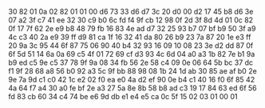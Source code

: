 30 82 01 0a 02 82 01 01 00 d6 73 33 d6 d7 3c 20 d0 00 d2 17 45 b8 d6 3e 07 a2 3f c7 41 ee 32 30 c9 b0 6c fd f4 9f cb 12 98 0f 2d 3f 8d 4d 01 0c 82 0f 17 7f 62 2e e9 b8 48 79 fb 16 83 4e ad d7 32 25 93 b7 07 bf b9 50 3f a9 4c c3 40 2a e9 39 ff d9 81 ca 1f 16 32 41 da 80 26 b9 23 7a 87 20 1e e3 ff 20 9a 3c 95 44 6f 87 75 06 90 40 b4 32 93 16 09 10 08 23 3e d2 dd 87 0f 6f 5d 51 14 6a 0a 69 c5 4f 01 72 69 cf d3 93 4c 6d 04 a0 a3 1b 82 7e b1 9a b9 ed c5 9e c5 37 78 9f 9a 08 34 fb 56 2e 58 c4 09 0e 06 64 5b bc 37 dc f1 9f 28 68 a8 56 b0 92 a3 5c 9f bb 88 98 08 1b 24 1d ab 30 85 ae af b0 2e 9e 7a 9d c1 c0 42 1c e2 02 f0 ea e0 4a d2 ef 90 0e b4 c1 40 16 f0 6f 85 42 4a 64 f7 a4 30 a0 fe bf 2e a3 27 5a 8e 8b 58 b8 ad c3 19 17 84 63 ed 6f 56 fd 83 cb 60 34 c4 74 be e6 9d db e1 e4 e5 ca 0c 5f 15 02 03 01 00 01
